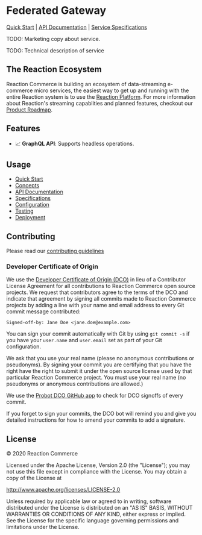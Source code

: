 # Federated Gateway
[Quick Start](docs/quick-start.md) | [API Documentation](docs/api.md) | [Service Specifications](docs/specification)

TODO: Marketing copy about service.

TODO: Technical description of service

## The Reaction Ecosystem
Reaction Commerce is building an ecosystem of data-streaming e-commerce micro services, the easiest way to get up and running with the entire Reaction system is to use the [Reaction Platform](https://github.com/reactioncommerce/reaction-platform). For more information about Reaction's streaming capablities and planned features, checkout our [Product Roadmap](https://www.reactioncommerce.com/roadmap).

## Features

- :chart_with_upwards_trend: **GraphQL API**: Supports headless operations.

## Usage

- [Quick Start](docs/quick-start.md)
- [Concepts](docs/concepts.md)
- [API Documentation](docs/api.md)
- [Specifications](docs/specification.md)
- [Configuration](docs/configuration.md)
- [Testing](docs/testing.md)
- [Deployment](docs/deployment.md)

## Contributing

Please read our [contributing guidelines](https://docs.reactioncommerce.com/docs/contributing-to-reaction)

### Developer Certificate of Origin
We use the [Developer Certificate of Origin (DCO)](https://developercertificate.org/) in lieu of a Contributor License Agreement for all contributions to Reaction Commerce open source projects. We request that contributors agree to the terms of the DCO and indicate that agreement by signing all commits made to Reaction Commerce projects by adding a line with your name and email address to every Git commit message contributed:
```
Signed-off-by: Jane Doe <jane.doe@example.com>
```

You can sign your commit automatically with Git by using `git commit -s` if you have your `user.name` and `user.email` set as part of your Git configuration.

We ask that you use your real name (please no anonymous contributions or pseudonyms). By signing your commit you are certifying that you have the right have the right to submit it under the open source license used by that particular Reaction Commerce project. You must use your real name (no pseudonyms or anonymous contributions are allowed.)

We use the [Probot DCO GitHub app](https://github.com/apps/dco) to check for DCO signoffs of every commit.

If you forget to sign your commits, the DCO bot will remind you and give you detailed instructions for how to amend your commits to add a signature.

## License

© 2020 Reaction Commerce

Licensed under the Apache License, Version 2.0 (the "License"); you may not use this file except in compliance with the License. You may obtain a copy of the License at

   http://www.apache.org/licenses/LICENSE-2.0

Unless required by applicable law or agreed to in writing, software distributed under the License is distributed on an "AS IS" BASIS, WITHOUT WARRANTIES OR CONDITIONS OF ANY KIND, either express or implied. See the License for the specific language governing permissions and limitations under the License.
